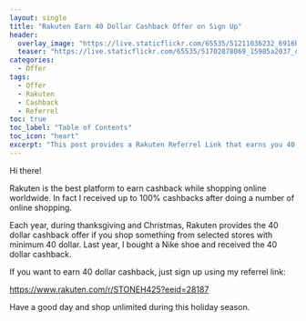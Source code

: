 ```yaml
---
layout: single
title: "Rakuten Earn 40 Dollar Cashback Offer on Sign Up"
header:
  overlay_image: "https://live.staticflickr.com/65535/51211036232_6916bf5c10_c.jpg"
  teaser: "https://live.staticflickr.com/65535/51702878069_15985a2037_o.png"
categories:
  - Offer
tags:
  - Offer
  - Rakuten
  - Cashback
  - Referrel
toc: true
toc_label: "Table of Contents"
toc_icon: "heart"
excerpt: "This post provides a Rakuten Referrel Link that earns you 40 Dollar Cashback if you shop from selected stores."
---
```



Hi there! 

Rakuten is the best platform to earn cashback while shopping online worldwide. In fact I received up to $100\%$ cashbacks after doing a number of online shopping.

Each year, during thanksgiving and Christmas, Rakuten provides the $40$ dollar cashback offer if you shop something from selected stores with minimum $40$ dollar. Last year, I bought a Nike shoe and received the $40$ dollar cashback.

If you want to earn $40$ dollar cashback, just sign up using my referrel link:

https://www.rakuten.com/r/STONEH425?eeid=28187

Have a good day and shop unlimited during this holiday season.
<!--stackedit_data:
eyJoaXN0b3J5IjpbLTMyMzk3NTQ2Nl19
-->